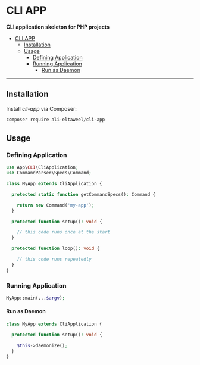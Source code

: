 # CLI APP

**CLI application skeleton for PHP projects**

- [CLI APP](#cli-app)
  - [Installation](#installation)
  - [Usage](#usage)
    - [Defining Application](#defining-application)
    - [Running Application](#running-application)
      - [Run as Daemon](#run-as-daemon)

***

## Installation

Install *cli-app* via Composer:

```bash
composer require ali-eltaweel/cli-app
```

## Usage

### Defining Application

```php
use App\CLI\CliApplication;
use CommandParser\Specs\Command;

class MyApp extends CliApplication {

  protected static function getCommandSpecs(): Command {

    return new Command('my-app');
  }

  protected function setup(): void {

    // this code runs once at the start
  }

  protected function loop(): void {

    // this code runs repeatedly
  }
}
```

### Running Application

```php
MyApp::main(...$argv);
```

#### Run as Daemon

```php
class MyApp extends CliApplication {

  protected function setup(): void {

    $this->daemonize();
  }
}
```
